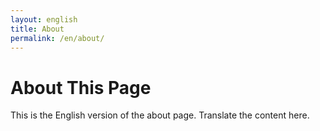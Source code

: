 ```yaml
---
layout: english
title: About
permalink: /en/about/
---
```


# About This Page

This is the English version of the about page. Translate the content here.